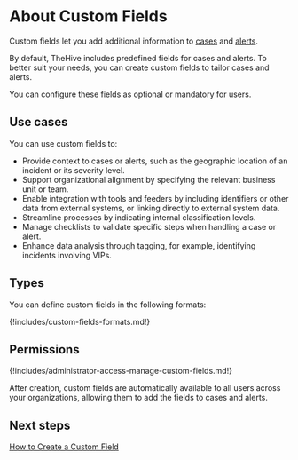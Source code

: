 # About Custom Fields

Custom fields let you add additional information to [cases](../../user-guides/analyst-corner/cases/about-a-case.md) and [alerts](../../user-guides/analyst-corner/alerts/about-alerts.md).

By default, TheHive includes predefined fields for cases and alerts. To better suit your needs, you can create custom fields to tailor cases and alerts. 

You can configure these fields as optional or mandatory for users.

## Use cases

You can use custom fields to:

* Provide context to cases or alerts, such as the geographic location of an incident or its severity level.
* Support organizational alignment by specifying the relevant business unit or team.
* Enable integration with tools and feeders by including identifiers or other data from external systems, or linking directly to external system data.
* Streamline processes by indicating internal classification levels.
* Manage checklists to validate specific steps when handling a case or alert.
* Enhance data analysis through tagging, for example, identifying incidents involving VIPs.

## Types

You can define custom fields in the following formats:

{!includes/custom-fields-formats.md!}

## Permissions

{!includes/administrator-access-manage-custom-fields.md!}

After creation, custom fields are automatically available to all users across your organizations, allowing them to add the fields to cases and alerts.

## Next steps

[How to Create a Custom Field](create-a-custom-field.md)